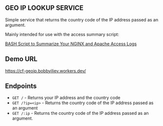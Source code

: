 ## GEO IP LOOKUP SERVICE

Simple service that returns the country code of the IP address passed as an argument.

Mainly intended for use with the access summary script:

[BASH Script to Summarize Your NGINX and Apache Access Logs](https://devdojo.com/bobbyiliev/bash-script-to-summarize-your-nginx-and-apache-access-logs)

## Demo URL

https://cf-geoip.bobbyiliev.workers.dev/

## Endpoints

- `GET /` - Returns your IP address and the country code
- `GET /?ip=<ip>` - Returns the country code of the IP address passed as an argument
- `GET /:ip` - Returns the country code of the IP address passed as an argument.